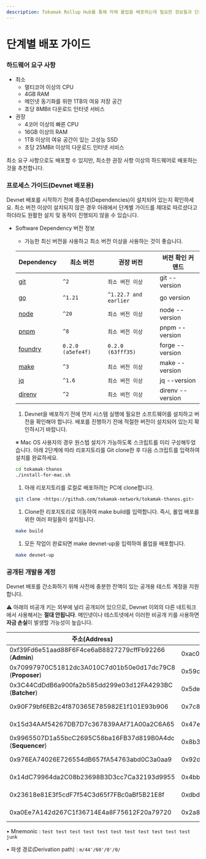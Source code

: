 ```yaml
---
description: Tokamak Rollup Hub를 통해 자체 롤업을 배포하는데 필요한 정보들과 단계별 가이드가 제공됩니다.
---
```


# 단계별 배포 가이드

### **하드웨어 요구 사항**

* 최소
  * 멀티코어 이상의 CPU
  * 4GB RAM
  * 메인넷 동기화를 위한 1TB의 여유 저장 공간
  * 초당 8MBit 다운로드 인터넷 서비스
* 권장
  * 4코어 이상의 빠른 CPU
  * 16GB 이상의 RAM
  * 1TB 이상의 여유 공간이 있는 고성능 SSD
  * 초당 25MBit 이상의 다운로드 인터넷 서비스

최소 요구 사항으로도 배포할 수 있지만, 최소한 권장 사항 이상의 하드웨어로 배포하는 것을 추천합니다.

### **프로세스 가이드(Devnet 배포용)**

Devnet 배포를 시작하기 전에 종속성(Dependencies)이 설치되어 있는지 확인하세요. 최소 버전 이상이 설치되지 않은 경우 아래에서 단계별 가이드를 제대로 따르셨다고 하더라도 원활한 설치 및 동작이 진행되지 않을 수 있습니다.

*   Software Dependency 버전 정보

    * 가능한 최신 버전을 사용하고 최소 버전 이상을 사용하는 것이 좋습니다.

    | **Dependency**                                                | **최소 버전**         | **권장 버전**             | **버전 확인 커맨드**    |
    | ------------------------------------------------------------- | ----------------- | --------------------- | ---------------- |
    | [git](https://git-scm.com/)                                   | `^2`              | `최소 버전 이상`            | git --version    |
    | [go](https://go.dev/)                                         | `^1.21`           | `^1.22.7 and earlier` | go version       |
    | [node](https://nodejs.org/en/)                                | `^20`             | `최소 버전 이상`            | node --version   |
    | [pnpm](https://pnpm.io/installation)                          | `^8`              | `최소 버전 이상`            | pnpm --version   |
    | [foundry](https://github.com/foundry-rs/foundry#installation) | `0.2.0 (a5efe4f)` | `0.2.0 (63fff35)`     | forge --version  |
    | [make](https://linux.die.net/man/1/make)                      | `^3`              | `최소 버전 이상`            | make --version   |
    | [jq](https://github.com/jqlang/jq)                            | `^1.6`            | `최소 버전 이상`            | jq --version     |
    | [direnv](https://direnv.net/)                                 | `^2`              | `최소 버전 이상`            | direnv --version |

    1. Devnet을 배포하기 전에 먼저 시스템 실행에 필요한 소프트웨어를 설치하고 버전을 확인해야 합니다. 배포를 진행하기 전에 적절한 버전이 설치되어 있는지 확인하시기 바랍니다.

    ※ Mac OS 사용자의 경우 원스텝 설치가 가능하도록 스크립트를 미리 구성해두었습니다. 아래 2단계에 따라 리포지토리를 Git clone한 후 다음 스크립트를 입력하여 설치를 완료하세요.

    ```bash
    cd tokamak-thanos
    ./install-for-mac.sh
    ```

    1. 아래 리포지토리를 로컬로 배포하려는 PC에 clone합니다.

    ```bash
    git clone <https://github.com/tokamak-network/tokamak-thanos.git>
    ```

    1. Clone한 리포지토리로 이동하여 make build를 입력합니다. 즉시, 롤업 배포를 위한 여러 파일들이 설치됩니다.

    ```bash
    make build
    ```

    1. 모든 작업이 완료되면 make devnet-up을 입력하여 롤업을 배포합니다.

    ```bash
    make devnet-up
    ```

### **공개된 개발용 계정**

Devnet 배포를 간소화하기 위해 사전에 충분한 잔액이 있는 공개용 테스트 계정을 지원합니다.

&#x20;⚠️ 아래의 비공개 키는 외부에 널리 공개되어 있으므로, Devnet 이외의 다른 네트워크에서 사용해서는 **절대 안됩니다**. 메인넷이나 테스트넷에서 이러한 비공개 키를 사용하면 **자금 손실**이 발생할 가능성이 높습니다.

| **주소(Address)**                                            | **비공개 키(Private Key)**                                             | **잔액**     |
| ---------------------------------------------------------- | ------------------------------------------------------------------ | ---------- |
| 0xf39Fd6e51aad88F6F4ce6aB8827279cffFb92266 (**Admin**)     | 0xac0974bec39a17e36ba4a6b4d238ff944bacb478cbed5efcae784d7bf4f2ff80 | 10,000 ETH |
| 0x70997970C51812dc3A010C7d01b50e0d17dc79C8 (**Proposer**)  | 0x59c6995e998f97a5a0044966f0945389dc9e86dae88c7a8412f4603b6b78690d | 10,000 ETH |
| 0x3C44CdDdB6a900fa2b585dd299e03d12FA4293BC (**Batcher**)   | 0x5de4111afa1a4b94908f83103eb1f1706367c2e68ca870fc3fb9a804cdab365a | 10,000 ETH |
| 0x90F79bf6EB2c4f870365E785982E1f101E93b906                 | 0x7c852118294e51e653712a81e05800f419141751be58f605c371e15141b007a6 | 10,000 ETH |
| 0x15d34AAf54267DB7D7c367839AAf71A00a2C6A65                 | 0x47e179ec197488593b187f80a00eb0da91f1b9d0b13f8733639f19c30a34926a | 10,000 ETH |
| 0x9965507D1a55bcC2695C58ba16FB37d819B0A4dc (**Sequencer**) | 0x8b3a350cf5c34c9194ca85829a2df0ec3153be0318b5e2d3348e872092edffba | 10,000 ETH |
| 0x976EA74026E726554dB657fA54763abd0C3a0aa9                 | 0x92db14e403b83dfe3df233f83dfa3a0d7096f21ca9b0d6d6b8d88b2b4ec1564e | 10,000 ETH |
| 0x14dC79964da2C08b23698B3D3cc7Ca32193d9955                 | 0x4bbbf85ce3377467afe5d46f804f221813b2bb87f24d81f60f1fcdbf7cbf4356 | 10,000 ETH |
| 0x23618e81E3f5cdF7f54C3d65f7FBc0aBf5B21E8f                 | 0xdbda1821b80551c9d65939329250298aa3472ba22feea921c0cf5d620ea67b97 | 10,000 ETH |
| 0xa0Ee7A142d267C1f36714E4a8F75612F20a79720                 | 0x2a871d0798f97d79848a013d4936a73bf4cc922c825d33c1cf7073dff6d409c6 | 10,000 ETH |

• Mnemonic : `test test test test test test test test test test test junk`&#x20;

• 파생 경로(Derivation path) : `m/44'/60'/0'/0/`
